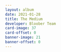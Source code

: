 ```yaml
---
layout: album
date: 2021-01-28
title: The Medium
developer: Bloober Team
card-image: 37
card-offset: 0
banner-image: 21
banner-offset: 0
---
```

